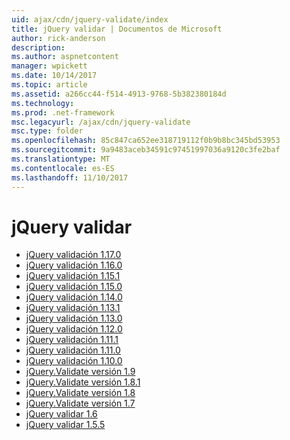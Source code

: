 ```yaml
---
uid: ajax/cdn/jquery-validate/index
title: jQuery validar | Documentos de Microsoft
author: rick-anderson
description: 
ms.author: aspnetcontent
manager: wpickett
ms.date: 10/14/2017
ms.topic: article
ms.assetid: a266cc44-f514-4913-9768-5b382380184d
ms.technology: 
ms.prod: .net-framework
msc.legacyurl: /ajax/cdn/jquery-validate
msc.type: folder
ms.openlocfilehash: 85c847ca652ee318719112f0b9b8bc345bd53953
ms.sourcegitcommit: 9a9483aceb34591c97451997036a9120c3fe2baf
ms.translationtype: MT
ms.contentlocale: es-ES
ms.lasthandoff: 11/10/2017
---
```

<a name="jquery-validate"></a>jQuery validar
====================
- [jQuery validación 1.17.0](cdnjqueryvalidate1170.md)
- [jQuery validación 1.16.0](cdnjqueryvalidate1160.md)
- [jQuery validación 1.15.1](cdnjqueryvalidate1151.md)
- [jQuery validación 1.15.0](cdnjqueryvalidate1150.md)
- [jQuery validación 1.14.0](cdnjqueryvalidate1140.md)
- [jQuery validación 1.13.1](cdnjqueryvalidate1131.md)
- [jQuery validación 1.13.0](cdnjqueryvalidate1130.md)
- [jQuery validación 1.12.0](cdnjqueryvalidate1120.md)
- [jQuery validación 1.11.1](cdnjqueryvalidate1111.md)
- [jQuery validación 1.11.0](cdnjqueryvalidate111.md)
- [jQuery validación 1.10.0](cdnjqueryvalidate110.md)
- [jQuery.Validate versión 1.9](cdnjqueryvalidate19.md)
- [jQuery.Validate versión 1.8.1](cdnjqueryvalidate181.md)
- [jQuery.Validate versión 1.8](cdnjqueryvalidate18.md)
- [jQuery.Validate versión 1.7](cdnjqueryvalidate17.md)
- [jQuery validar 1.6](cdnjqueryvalidate16.md)
- [jQuery validar 1.5.5](cdnjqueryvalidate155.md)
